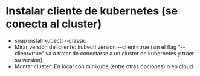 # Instalar cliente de kubernetes (se conecta al cluster)
- snap install kubectl --classic
- Mirar versión del cliente: kubectl version --client=true (sin el flag "--client=true" va a tratar de conectarse a un cluster de kubernetes y traer su versión)
- Montar cluster: En local con minikube (entre otras opciones) o en cloud